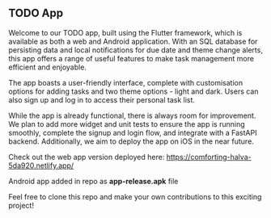 ## TODO App

Welcome to our TODO app, built using the Flutter framework, which is available as both a web and Android application. With an SQL database for persisting data and local notifications for due date and theme change alerts, this app offers a range of useful features to make task management more efficient and enjoyable.

The app boasts a user-friendly interface, complete with customisation options for adding tasks and two theme options - light and dark. Users can also sign up and log in to access their personal task list.

While the app is already functional, there is always room for improvement. We plan to add more widget and unit tests to ensure the app is running smoothly, complete the signup and login flow, and integrate with a FastAPI backend. Additionally, we aim to deploy the app on iOS in the near future.

Check out the web app version deployed here: https://comforting-halva-5da920.netlify.app/

Android app added in repo as **app-release.apk** file

Feel free to clone this repo and make your own contributions to this exciting project!
